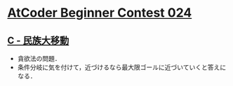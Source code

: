 # [AtCoder Beginner Contest 024](https://atcoder.jp/contests/abc024/tasks)

## [C - 民族大移動](https://atcoder.jp/contests/abc024/tasks/abc024_c)
- 貪欲法の問題．
- 条件分岐に気を付けて，近づけるなら最大限ゴールに近づいていくと答えになる．
